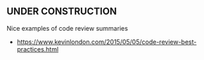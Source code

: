 

## UNDER CONSTRUCTION


Nice examples of code review summaries

- https://www.kevinlondon.com/2015/05/05/code-review-best-practices.html



